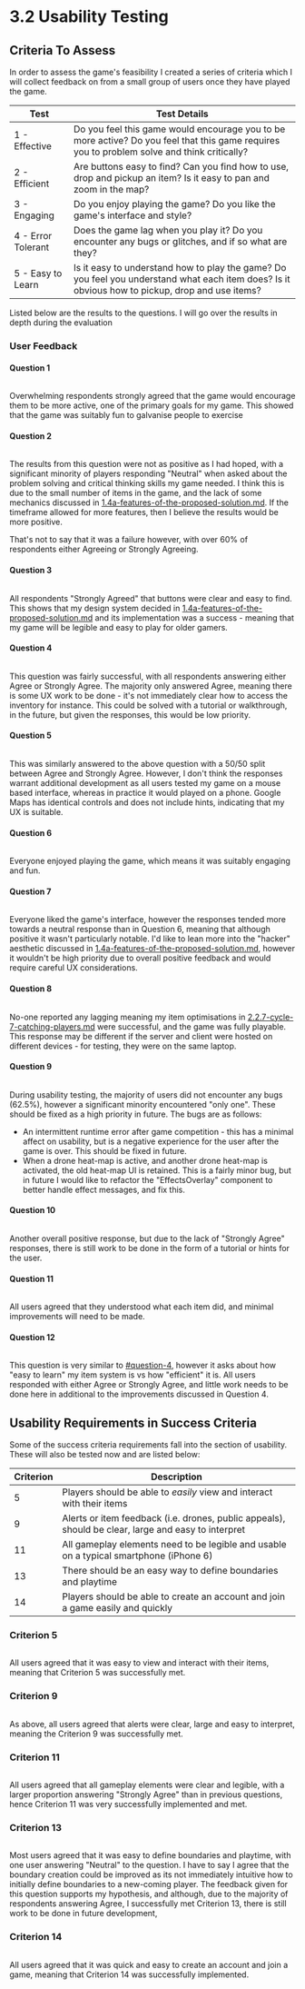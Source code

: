 # 3.2 Usability Testing

## Criteria To Assess

In order to assess the game's feasibility I created a series of criteria which I will collect feedback on from a small group of users once they have played the game.

| Test               | Test Details                                                                                                                                     |
| ------------------ | ------------------------------------------------------------------------------------------------------------------------------------------------ |
| 1 - Effective      | Do you feel this game would encourage you to be more active? Do you feel that this game requires you to problem solve and think critically?      |
| 2 - Efficient      | Are buttons easy to find? Can you find how to use, drop and pickup an item? Is it easy to pan and zoom in the map?                               |
| 3 - Engaging       | Do you enjoy playing the game? Do you like the game's interface and style?                                                                       |
| 4 - Error Tolerant | Does the game lag when you play it? Do you encounter any bugs or glitches, and if so what are they?                                              |
| 5 - Easy to Learn  | Is it easy to understand how to play the game? Do you feel you understand what each item does? Is it obvious how to pickup, drop and use items?  |

Listed below are the results to the questions. I will go over the results in depth during the evaluation

### User Feedback

#### Question 1

<figure><img src="../.gitbook/assets/image (5) (1).png" alt=""><figcaption></figcaption></figure>

Overwhelming respondents strongly agreed that the game would encourage them to be more active, one of the primary goals for my game. This showed that the game was suitably fun to galvanise people to exercise

#### Question 2

<figure><img src="../.gitbook/assets/image (15) (1).png" alt=""><figcaption></figcaption></figure>

The results from this question were not as positive as I had hoped, with a significant minority of players responding "Neutral" when asked about the problem solving and critical thinking skills my game needed. I think this is due to the small number of items in the game, and the lack of some mechanics discussed in [1.4a-features-of-the-proposed-solution.md](../1-analysis/1.4a-features-of-the-proposed-solution.md "mention"). If the timeframe allowed for more features, then I believe the results would be more positive.

That's not to say that it was a failure however, with over 60% of respondents either Agreeing or Strongly Agreeing.

#### Question 3

<figure><img src="../.gitbook/assets/image (9).png" alt=""><figcaption></figcaption></figure>

All respondents "Strongly Agreed" that buttons were clear and easy to find. This shows that my design system decided in [1.4a-features-of-the-proposed-solution.md](../1-analysis/1.4a-features-of-the-proposed-solution.md "mention") and its implementation was a success - meaning that my game will be legible and easy to play for older gamers.

#### Question 4

<figure><img src="../.gitbook/assets/image (1) (2).png" alt=""><figcaption></figcaption></figure>

This question was fairly successful, with all respondents answering either Agree or Strongly Agree. The majority only answered Agree, meaning there is some UX work to be done - it's not immediately clear how to access the inventory for instance. This could be solved with a tutorial or walkthrough, in the future, but given the responses, this would be low priority.

#### Question 5

<figure><img src="../.gitbook/assets/image (13) (1).png" alt=""><figcaption></figcaption></figure>

This was similarly answered to the above question with a 50/50 split between Agree and Strongly Agree. However, I don't think the responses warrant additional development as all users tested my game on a mouse based interface, whereas in practice it would played on a phone. Google Maps has identical controls and does not include hints, indicating that my UX is suitable.

#### Question 6

<figure><img src="../.gitbook/assets/image (4).png" alt=""><figcaption></figcaption></figure>

Everyone enjoyed playing the game, which means it was suitably engaging and fun.

#### Question 7

<figure><img src="../.gitbook/assets/image (8).png" alt=""><figcaption></figcaption></figure>

Everyone liked the game's interface, however the responses tended more towards a neutral response than in Question 6, meaning that although positive it wasn't particularly notable. I'd like to lean more into the "hacker" aesthetic discussed in [1.4a-features-of-the-proposed-solution.md](../1-analysis/1.4a-features-of-the-proposed-solution.md "mention"), however it wouldn't be high priority due to overall positive feedback and would require careful UX considerations.

#### Question 8

<figure><img src="../.gitbook/assets/image (14) (1).png" alt=""><figcaption></figcaption></figure>

No-one reported any lagging meaning my item optimisations in [2.2.7-cycle-7-catching-players.md](../design-and-development/2.2.7-cycle-7-catching-players.md "mention") were successful, and the game was fully playable. This response may be different if the server and client were hosted on different devices - for testing, they were on the same laptop.

#### Question 9

<figure><img src="../.gitbook/assets/image (2) (1) (3).png" alt=""><figcaption></figcaption></figure>

During usability testing, the majority of users did not encounter any bugs (62.5%), however a significant minority encountered "only one". These should be fixed as a high priority in future. The bugs are as follows:

* An intermittent runtime error after game competition - this has a minimal affect on usability, but is a negative experience for the user after the game is over. This should be fixed in future.
* When a drone heat-map is active, and another drone heat-map is activated, the old heat-map UI is retained. This is a fairly minor bug, but in future I would like to refactor the "EffectsOverlay" component to better handle effect messages, and fix this.

#### Question 10

<figure><img src="../.gitbook/assets/image (2) (1).png" alt=""><figcaption></figcaption></figure>

Another overall positive response, but due to the lack of "Strongly Agree" responses, there is still work to be done in the form of a tutorial or hints for the user.

#### Question 11

<figure><img src="../.gitbook/assets/image (15).png" alt=""><figcaption></figcaption></figure>

All users agreed that they understood what each item did, and minimal improvements will need to be made.

#### Question 12

<figure><img src="../.gitbook/assets/image (18).png" alt=""><figcaption></figcaption></figure>

This question is very similar to [#question-4](3.2-usability-testing.md#question-4 "mention"), however it asks about how "easy to learn" my item system is vs how "efficient" it is. All users responded with either Agree or Strongly Agree, and little work needs to be done here in additional to the improvements discussed in Question 4.

## Usability Requirements in Success Criteria

Some of the success criteria requirements fall into the section of usability. These will also be tested now and are listed below:

| Criterion | Description                                                                                         |
| --------- | --------------------------------------------------------------------------------------------------- |
| 5         | Players should be able to _easily_ view and interact with their items                               |
| 9         | Alerts or item feedback (i.e. drones, public appeals), should be clear, large and easy to interpret |
| 11        | All gameplay elements need to be legible and usable on a typical smartphone (iPhone 6)              |
| 13        | There should be an easy way to define boundaries and playtime                                       |
| 14        | Players should be able to create an account and join a game easily and quickly                      |

### Criterion 5

<figure><img src="../.gitbook/assets/image (17).png" alt=""><figcaption></figcaption></figure>

All users agreed that it was easy to view and interact with their items, meaning that Criterion 5 was successfully met.

### Criterion 9

<figure><img src="../.gitbook/assets/image (16) (1).png" alt=""><figcaption></figcaption></figure>

As above, all users agreed that alerts were clear, large and easy to interpret, meaning the Criterion 9 was successfully met.

### Criterion 11

<figure><img src="../.gitbook/assets/image (6) (4).png" alt=""><figcaption></figcaption></figure>

All users agreed that all gameplay elements were clear and legible, with a larger proportion answering "Strongly Agree" than in previous questions, hence Criterion 11 was very successfully implemented and met.

### Criterion 13

<figure><img src="../.gitbook/assets/image (2) (2) (4).png" alt=""><figcaption></figcaption></figure>

Most users agreed that it was easy to define boundaries and playtime, with one user answering "Neutral" to the question. I have to say I agree that the boundary creation could be improved as its not immediately intuitive how to initially define boundaries to a new-coming player. The feedback given for this question supports my hypothesis, and although, due to the majority of respondents answering Agree, I successfully met Criterion 13, there is still work to be done in future development,

### Criterion 14

<figure><img src="../.gitbook/assets/image (5).png" alt=""><figcaption></figcaption></figure>

All users agreed that it was quick and easy to create an account and join a game, meaning that Criterion 14 was successfully implemented.
